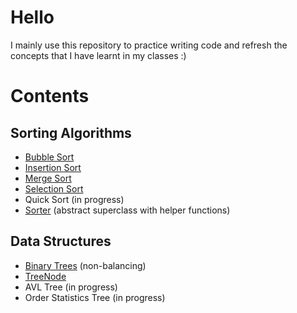 # Hello
I mainly use this repository to practice writing code and refresh the concepts that I have learnt in my classes :)

# Contents
## Sorting Algorithms
- [Bubble Sort](src/BubbleSort.java)
- [Insertion Sort](src/InsertionSort.java)
- [Merge Sort](src/MergeSort.java)
- [Selection Sort](src/SelectionSort.java)
- Quick Sort (in progress)
- [Sorter](src/Sorter.java) (abstract superclass with helper functions)

## Data Structures
- [Binary Trees](src/Tree.java) (non-balancing)
- [TreeNode](src/TreeNode.java)
- AVL Tree (in progress)
- Order Statistics Tree (in progress)
